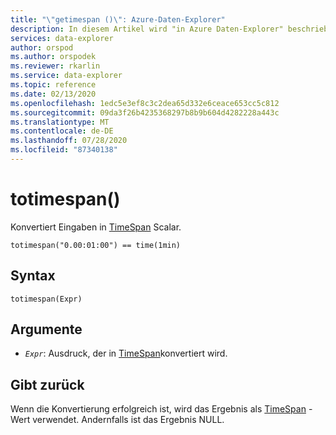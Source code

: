 ```yaml
---
title: "\"getimespan ()\": Azure-Daten-Explorer"
description: In diesem Artikel wird "in Azure Daten-Explorer" beschrieben.
services: data-explorer
author: orspod
ms.author: orspodek
ms.reviewer: rkarlin
ms.service: data-explorer
ms.topic: reference
ms.date: 02/13/2020
ms.openlocfilehash: 1edc5e3ef8c3c2dea65d332e6ceace653cc5c812
ms.sourcegitcommit: 09da3f26b4235368297b8b9b604d4282228a443c
ms.translationtype: MT
ms.contentlocale: de-DE
ms.lasthandoff: 07/28/2020
ms.locfileid: "87340138"
---
```

# <a name="totimespan"></a>totimespan()

Konvertiert Eingaben in [TimeSpan](./scalar-data-types/timespan.md) Scalar.

```kusto
totimespan("0.00:01:00") == time(1min)
```

## <a name="syntax"></a>Syntax

`totimespan(Expr)`

## <a name="arguments"></a>Argumente

* *`Expr`*: Ausdruck, der in [TimeSpan](./scalar-data-types/timespan.md)konvertiert wird.

## <a name="returns"></a>Gibt zurück

Wenn die Konvertierung erfolgreich ist, wird das Ergebnis als [TimeSpan](./scalar-data-types/timespan.md) -Wert verwendet.
Andernfalls ist das Ergebnis NULL.
